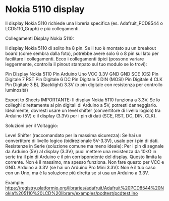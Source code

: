 # Nokia 5110 display

Il display Nokia 5110 richiede una libreria specifica (es. Adafruit_PCD8544 o LCD5110_Graph) e più collegamenti.

Collegamenti Display Nokia 5110:

Il display Nokia 5110 di solito ha 8 pin. Se il tuo è montato su un breakout board (come sembra dalla foto), potrebbe avere solo 6 o 8 pin sul lato per facilitare i collegamenti. Ecco i collegamenti tipici (possono variare leggermente, controlla il pinout stampato sul tuo modulo se lo trovi):

Pin Display Nokia 5110	Pin Arduino Uno
VCC	3.3V
GND	GND
SCE (CS)	Pin Digitale 7
RST	Pin Digitale 6
DC	Pin Digitale 5
DIN (MOSI)	Pin Digitale 4
CLK	Pin Digitale 3
BL (Backlight)	3.3V (o pin digitale con resistenza per controllo luminosità)

Export to Sheets
IMPORTANTE: Il display Nokia 5110 funziona a 3.3V. Se lo colleghi direttamente ai pin digitali di Arduino a 5V, potresti danneggiarlo. Idealmente, dovresti usare un level shifter (convertitore di livello logico) tra Arduino (5V) e il display (3.3V) per i pin di dati (SCE, RST, DC, DIN, CLK).

Soluzioni per il Voltaggio:

Level Shifter (raccomandato per la massima sicurezza): Se hai un convertitore di livello logico (bidirezionale 5V-3.3V), usalo per i pin di dati.
Resistenze in Serie (soluzione comune ma meno ideale): Per i pin di segnale da Arduino (5V) al display (3.3V), puoi mettere una resistenza da 10kΩ in serie tra il pin di Arduino e il pin corrispondente del display. Questo limita la corrente. Non è il massimo, ma spesso funziona. Non fare questo per VCC e GND.
Arduino a 3.3V (se hai un Arduino Pro Mini 3.3V): Non è il tuo caso con un Uno, ma è la soluzione più diretta se si usa un Arduino a 3.3V.  
  

Example:  
https://registry.platformio.org/libraries/adafruit/Adafruit%20PCD8544%20Nokia%205110%20LCD%20library/examples/pcdtest/pcdtest.ino
